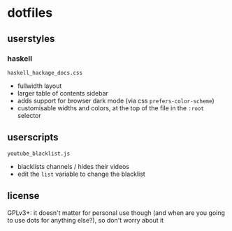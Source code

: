 # dotfiles

## userstyles

### haskell

`haskell_hackage_docs.css`
- fullwidth layout
- larger table of contents sidebar
- adds support for browser dark mode (via css `prefers-color-scheme`)
- customisable widths and colors, at the top of the file in the
  `:root` selector
  
## userscripts

`youtube_blacklist.js`
- blacklists channels / hides their videos
- edit the `list` variable to change the blacklist

## license

GPLv3+: it doesn't matter for personal use though (and when are you going to use dots for anything else?), so don't worry about it
